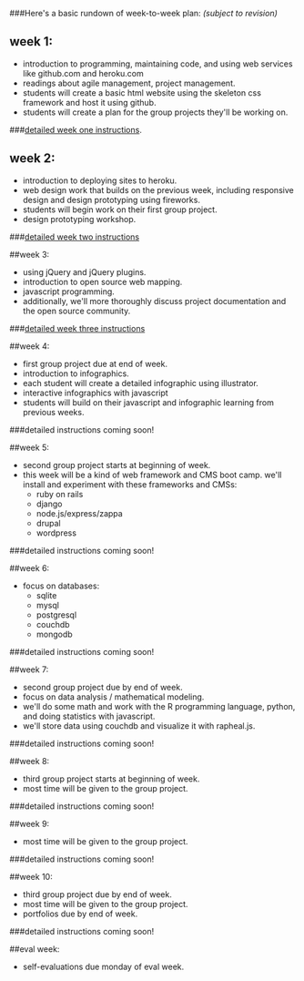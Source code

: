 ###Here's a basic rundown of week-to-week plan:
_(subject to revision)_

## week 1:
- introduction to programming, maintaining code, and using web services like github.com and heroku.com
- readings about agile management, project management.
- students will create a basic html website using the skeleton css framework and host it using github.
- students will create a plan for the group projects they'll be working on.  

###[detailed week one instructions](https://github.com/cpj/winter-2012/tree/master/weekly_instructions_and_projects/01_week_one).


## week 2:
- introduction to deploying sites to heroku.
- web design work that builds on the previous week, including responsive design and design prototyping using fireworks.
- students will begin work on their first group project.
- design prototyping workshop.

###[detailed week two instructions](https://github.com/cpj/winter-2012/tree/master/weekly_instructions_and_projects/02_week_two)


##week 3:
- using jQuery and jQuery plugins.  
- introduction to open source web mapping.  
- javascript programming.  
- additionally, we'll more thoroughly discuss project documentation and the open source community.  

###[detailed week three instructions](https://github.com/cpj/winter-2012/blob/master/weekly_instructions_and_projects/03_week_three/README.md)  


##week 4:
- first group project due at end of week.
- introduction to infographics.
- each student will create a detailed infographic using illustrator.
- interactive infographics with javascript
- students will build on their javascript and infographic learning from previous weeks.

###detailed instructions coming soon!


##week 5:
- second group project starts at beginning of week.
- this week will be a kind of web framework and CMS boot camp. we'll install and experiment with these frameworks and CMSs:
  - ruby on rails
  - django
  - node.js/express/zappa
  - drupal
  - wordpress

###detailed instructions coming soon!


##week 6:
- focus on databases:
  - sqlite
  - mysql
  - postgresql
  - couchdb
  - mongodb

###detailed instructions coming soon!


##week 7:
- second group project due by end of week.
- focus on data analysis / mathematical modeling.
- we'll do some math and work with the R programming language, python, and doing statistics with javascript.
- we'll store data using couchdb and visualize it with rapheal.js.

###detailed instructions coming soon!


##week 8:
- third group project starts at beginning of week.
- most time will be given to the group project.

###detailed instructions coming soon!


##week 9:
- most time will be given to the group project.

###detailed instructions coming soon!


##week 10:
- third group project due by end of week.
- most time will be given to the group project.
- portfolios due by end of week.

###detailed instructions coming soon!


##eval week:
- self-evaluations due monday of eval week.